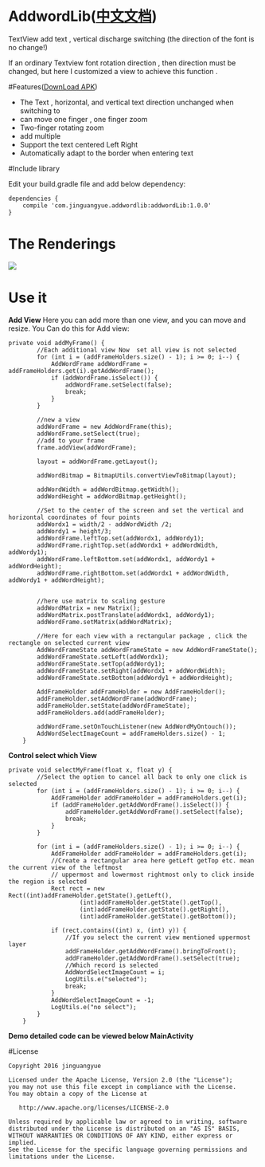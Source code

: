 # AddwordLib([中文文档](https://github.com/jinguangyue/AddwordLib/blob/master/README_CN.md))
TextView add text , vertical discharge switching (the direction of the font is no change!)

If an ordinary Textview font rotation direction , 
then direction must be changed, but here I customized a view to achieve this function .

#Features([DownLoad APK](https://github.com/jinguangyue/AddwordLib/blob/master/apk/demo.apk?raw=true))

* The Text , horizontal, and vertical text direction unchanged when switching to
* can move one finger , one finger zoom
* Two-finger rotating zoom
* add multiple
* Support the text centered Left Right
* Automatically adapt to the border when entering text

#Include library

Edit your build.gradle file and add below dependency:

```
dependencies {
    compile 'com.jinguangyue.addwordlib:addwordLib:1.0.0'
}
```

# The Renderings
![](https://github.com/jinguangyue/AddwordLib/blob/master/AddwordLib/screenshots/textview%E6%A8%AA%E7%AB%96.gif)


# Use it

**Add View**
Here you can add more than one view, and you can move and resize. You Can do this for Add view:

```
private void addMyFrame() {
        //Each additional view Now  set all view is not selected
        for (int i = (addFrameHolders.size() - 1); i >= 0; i--) {
            AddWordFrame addWordFrame = addFrameHolders.get(i).getAddWordFrame();
            if (addWordFrame.isSelect()) {
                addWordFrame.setSelect(false);
                break;
            }
        }

        //new a view
        addWordFrame = new AddWordFrame(this);
        addWordFrame.setSelect(true);
        //add to your frame
        frame.addView(addWordFrame);

        layout = addWordFrame.getLayout();

        addWordBitmap = BitmapUtils.convertViewToBitmap(layout);

        addWordWidth = addWordBitmap.getWidth();
        addWordHeight = addWordBitmap.getHeight();

        //Set to the center of the screen and set the vertical and horizontal coordinates of four points
        addWordx1 = width/2 - addWordWidth /2;
        addWordy1 = height/3;
        addWordFrame.leftTop.set(addWordx1, addWordy1);
        addWordFrame.rightTop.set(addWordx1 + addWordWidth, addWordy1);
        addWordFrame.leftBottom.set(addWordx1, addWordy1 + addWordHeight);
        addWordFrame.rightBottom.set(addWordx1 + addWordWidth, addWordy1 + addWordHeight);


        //here use matrix to scaling gesture
        addWordMatrix = new Matrix();
        addWordMatrix.postTranslate(addWordx1, addWordy1);
        addWordFrame.setMatrix(addWordMatrix);

        //Here for each view with a rectangular package , click the rectangle on selected current view
        AddWordFrameState addWordFrameState = new AddWordFrameState();
        addWordFrameState.setLeft(addWordx1);
        addWordFrameState.setTop(addWordy1);
        addWordFrameState.setRight(addWordx1 + addWordWidth);
        addWordFrameState.setBottom(addWordy1 + addWordHeight);

        AddFrameHolder addFrameHolder = new AddFrameHolder();
        addFrameHolder.setAddWordFrame(addWordFrame);
        addFrameHolder.setState(addWordFrameState);
        addFrameHolders.add(addFrameHolder);

        addWordFrame.setOnTouchListener(new AddWordMyOntouch());
        AddWordSelectImageCount = addFrameHolders.size() - 1;
    }
```

**Control select which View**

```
private void selectMyFrame(float x, float y) {
        //Select the option to cancel all back to only one click is selected
        for (int i = (addFrameHolders.size() - 1); i >= 0; i--) {
            AddFrameHolder addFrameHolder = addFrameHolders.get(i);
            if (addFrameHolder.getAddWordFrame().isSelect()) {
                addFrameHolder.getAddWordFrame().setSelect(false);
                break;
            }
        }

        for (int i = (addFrameHolders.size() - 1); i >= 0; i--) {
            AddFrameHolder addFrameHolder = addFrameHolders.get(i);
            //Create a rectangular area here getLeft getTop etc. mean the current view of the leftmost
            // uppermost and lowermost rightmost only to click inside the region is selected
            Rect rect = new Rect((int)addFrameHolder.getState().getLeft(),
                    (int)addFrameHolder.getState().getTop(),
                    (int)addFrameHolder.getState().getRight(),
                    (int)addFrameHolder.getState().getBottom());

            if (rect.contains((int) x, (int) y)) {
                //If you select the current view mentioned uppermost layer
                addFrameHolder.getAddWordFrame().bringToFront();
                addFrameHolder.getAddWordFrame().setSelect(true);
                //Which record is selected
                AddWordSelectImageCount = i;
                LogUtils.e("selected");
                break;
            }
            AddWordSelectImageCount = -1;
            LogUtils.e("no select");
        }
    }
```

**Demo detailed code can be viewed below MainActivity**

#License
```
Copyright 2016 jinguangyue

Licensed under the Apache License, Version 2.0 (the "License");
you may not use this file except in compliance with the License.
You may obtain a copy of the License at

   http://www.apache.org/licenses/LICENSE-2.0

Unless required by applicable law or agreed to in writing, software
distributed under the License is distributed on an "AS IS" BASIS,
WITHOUT WARRANTIES OR CONDITIONS OF ANY KIND, either express or implied.
See the License for the specific language governing permissions and
limitations under the License.
```